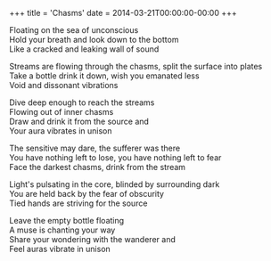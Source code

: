 +++
title = 'Chasms'
date = 2014-03-21T00:00:00-00:00
+++

Floating on the sea of unconscious\
Hold your breath and look down to the bottom\
Like a cracked and leaking wall of sound

Streams are flowing through the chasms, split the surface into plates\
Take a bottle drink it down, wish you emanated less\
Void and dissonant vibrations

Dive deep enough to reach the streams\
Flowing out of inner chasms\
Draw and drink it from the source and\
Your aura vibrates in unison

The sensitive may dare, the sufferer was there\
You have nothing left to lo﻿se, you have nothing left to fear\
Face the darkest chasms, drink from the stream

Light's pulsating in the core, blinded by surrounding dark\
You are held back by the fear of obscurity\
Tied hands are striving for the source

Leave the empty bottle floating\
A muse is chanting your way\
Share your wondering with the wanderer and\
Feel auras vibrate in unison

